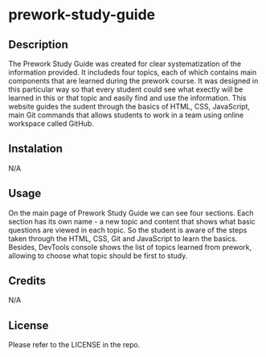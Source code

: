 # prework-study-guide

## Description
The Prework Study Guide was created for clear systematization of the information provided. It includeds four topics, each of which contains main components that are learned during the prework course. It was designed in this particular way so that every student could see what exectly will be learned in this or that topic and easily find and use the information. This website guides the sudent through the basics of HTML, CSS, JavaScript, main Git commands that allows students to work in a team using online workspace called GitHub.

## Instalation
N/A

## Usage
On the main page of Prework Study Guide we can see four sections. Each section has its own name - a new topic and content that shows what basic questions are viewed in each topic. So the student is aware of the steps taken through the HTML, CSS, Git and JavaScript to learn the basics. Besides, DevTools console shows the list of topics learned from prework, allowing to choose what topic should be first to study.

## Credits
N/A

## License
Please refer to the LICENSE in the repo.